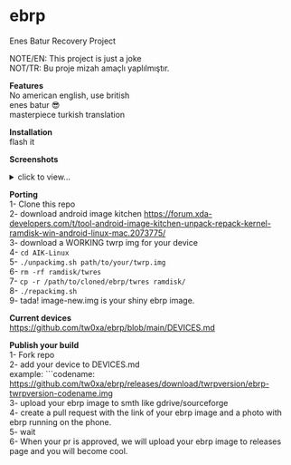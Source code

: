 # ebrp
Enes Batur Recovery Project

NOTE/EN: This project is just a joke\
NOT/TR: Bu proje mizah amaçlı yaplılmıştır.

**Features**\
No american english, use british\
enes batur :sunglasses:\
masterpiece turkish translation

**Installation**\
flash it

**Screenshots**
<details>
  <summary>click to view...</summary>
  
![IMG_20230917_161214](https://github.com/tw0xa/ebrp/assets/98216123/0bbecc75-8fa3-48a9-aca7-03290af231db)

![IMG_20230917_161203](https://github.com/tw0xa/ebrp/assets/98216123/5219be71-dd43-43bd-9fcb-87d4bba7967b)

(broken power button, so no ss :(( )\
(bad lighting tho)\
(i broke the screen with throwing the phone to some random stone road)\
</details>

**Porting**\
1- Clone this repo\
2- download android image kitchen https://forum.xda-developers.com/t/tool-android-image-kitchen-unpack-repack-kernel-ramdisk-win-android-linux-mac.2073775/ \
3- download a WORKING twrp img for your device\
4- ```cd AIK-Linux```\
5- ```./unpackimg.sh path/to/your/twrp.img```\
6- ```rm -rf ramdisk/twres```\
7- ```cp -r /path/to/cloned/ebrp/twres ramdisk/```\
8- ```./repackimg.sh```\
9- tada! image-new.img is your shiny ebrp image.

**Current devices**\
https://github.com/tw0xa/ebrp/blob/main/DEVICES.md

**Publish your build**\
1- Fork repo\
2- add your device to DEVICES.md\
example: ```codename: https://github.com/tw0xa/ebrp/releases/download/twrpversion/ebrp-twrpversion-codename.img \
3- upload your ebrp image to smth like gdrive/sourceforge \
4- create a pull request with the link of your ebrp image and a photo with ebrp running on the phone.\
5- wait\
6- When your pr is approved, we will upload your ebrp image to releases page and you will become cool.

